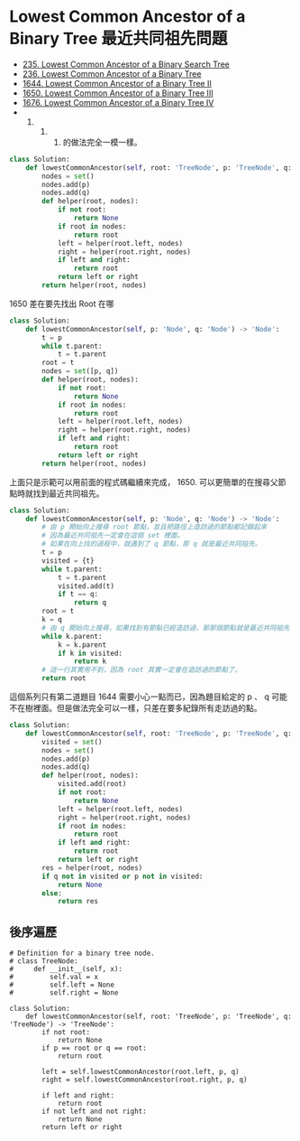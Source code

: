 # Lowest Common Ancestor of a Binary Tree 最近共同祖先問題

* [235. Lowest Common Ancestor of a Binary Search Tree](https://leetcode.com/problems/lowest-common-ancestor-of-a-binary-search-tree/)
* [236. Lowest Common Ancestor of a Binary Tree](https://leetcode.com/problems/lowest-common-ancestor-of-a-binary-tree/)
* [1644. Lowest Common Ancestor of a Binary Tree II](https://leetcode.com/problems/lowest-common-ancestor-of-a-binary-tree-ii/)
* [1650. Lowest Common Ancestor of a Binary Tree III](https://leetcode.com/problems/lowest-common-ancestor-of-a-binary-tree-iii/)
* [1676. Lowest Common Ancestor of a Binary Tree IV](https://leetcode.com/problems/lowest-common-ancestor-of-a-binary-tree-iv/)
* 1. 1. 1. 的做法完全一模一樣。

```python
class Solution:
    def lowestCommonAncestor(self, root: 'TreeNode', p: 'TreeNode', q: 'TreeNode') -> 'TreeNode':
        nodes = set()
        nodes.add(p)
        nodes.add(q)
        def helper(root, nodes):
            if not root:
                return None
            if root in nodes:
                return root
            left = helper(root.left, nodes)
            right = helper(root.right, nodes)
            if left and right:
                return root
            return left or right
        return helper(root, nodes)
```

1650 差在要先找出 Root 在哪

```python
class Solution:
    def lowestCommonAncestor(self, p: 'Node', q: 'Node') -> 'Node':
        t = p
        while t.parent:
            t = t.parent
        root = t
        nodes = set([p, q])
        def helper(root, nodes):
            if not root:
                return None
            if root in nodes:
                return root
            left = helper(root.left, nodes)
            right = helper(root.right, nodes)
            if left and right:
                return root
            return left or right
        return helper(root, nodes)
```

上面只是示範可以用前面的程式碼繼續來完成， 1650. 可以更簡單的在搜尋父節點時就找到最近共同祖先。

```python
class Solution:
    def lowestCommonAncestor(self, p: 'Node', q: 'Node') -> 'Node':
        # 由 p 開始向上搜尋 root 節點，並且把路徑上造訪過的節點都記錄起來
        # 因為最近共同祖先一定會在這個 set 裡面。
        # 如果在向上找的過程中，就遇到了 q 節點，那 q 就是最近共同祖先。
        t = p
        visited = {t}
        while t.parent:
            t = t.parent
            visited.add(t)
            if t == q:
                return q
        root = t
        k = q
        # 由 q 開始向上搜尋，如果找到有節點已經造訪過，那那個節點就是最近共同祖先
        while k.parent:
            k = k.parent
            if k in visited:
                return k
        # 這一行其實用不到，因為 root 其實一定會在造訪過的節點了。
        return root
```

這個系列只有第二道題目 1644 需要小心一點而已，因為題目給定的 p 、 q 可能不在樹裡面。但是做法完全可以一樣，只差在要多紀錄所有走訪過的點。

```python
class Solution:
    def lowestCommonAncestor(self, root: 'TreeNode', p: 'TreeNode', q: 'TreeNode') -> 'TreeNode':
        visited = set()
        nodes = set()
        nodes.add(p)
        nodes.add(q)
        def helper(root, nodes):
            visited.add(root)
            if not root:
                return None
            left = helper(root.left, nodes)
            right = helper(root.right, nodes)
            if root in nodes:
                return root
            if left and right:
                return root
            return left or right
        res = helper(root, nodes)
        if q not in visited or p not in visited:
            return None
        else:
            return res
```

## 後序遍歷

```text
# Definition for a binary tree node.
# class TreeNode:
#     def __init__(self, x):
#         self.val = x
#         self.left = None
#         self.right = None

class Solution:
    def lowestCommonAncestor(self, root: 'TreeNode', p: 'TreeNode', q: 'TreeNode') -> 'TreeNode':
        if not root:
            return None
        if p == root or q == root:
            return root

        left = self.lowestCommonAncestor(root.left, p, q)
        right = self.lowestCommonAncestor(root.right, p, q)

        if left and right:
            return root
        if not left and not right:
            return None
        return left or right
```

